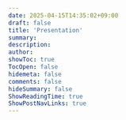 ```yaml
---
date: 2025-04-15T14:35:02+09:00
draft: false
title: 'Presentation'
summary: 
description:
author:
showToc: true
TocOpen: false
hidemeta: false
comments: false
hideSummary: false
ShowReadingTime: true
ShowPostNavLinks: true
---
```

